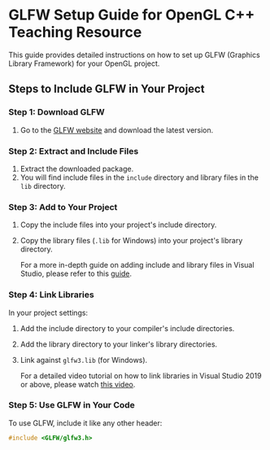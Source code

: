 # GLFW Setup Guide for OpenGL C++ Teaching Resource

This guide provides detailed instructions on how to set up GLFW (Graphics Library Framework) for your OpenGL project.

## Steps to Include GLFW in Your Project

### Step 1: Download GLFW

1. Go to the [GLFW website](https://www.glfw.org/download.html) and download the latest version.

### Step 2: Extract and Include Files

1. Extract the downloaded package.
2. You will find include files in the `include` directory and library files in the `lib` directory.

### Step 3: Add to Your Project

1. Copy the include files into your project's include directory.
2. Copy the library files (`.lib` for Windows) into your project's library directory.
   
   For a more in-depth guide on adding include and library files in Visual Studio, please refer to this [guide](https://docs.microsoft.com/en-us/cpp/build/working-with-project-properties?view=msvc-160).

### Step 4: Link Libraries

In your project settings:

1. Add the include directory to your compiler's include directories.
2. Add the library directory to your linker's library directories.
3. Link against `glfw3.lib` (for Windows).

   For a detailed video tutorial on how to link libraries in Visual Studio 2019 or above, please watch [this video](https://www.youtube.com/watch?v=r_wf9xphKyg).

### Step 5: Use GLFW in Your Code

To use GLFW, include it like any other header:

```cpp
#include <GLFW/glfw3.h>
